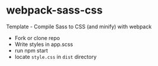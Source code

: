 # webpack-sass-css
Template - Compile Sass to CSS (and minify) with webpack

- Fork or clone repo
- Write styles in app.scss
- run npm start
- locate `style.css` in `dist` directory
